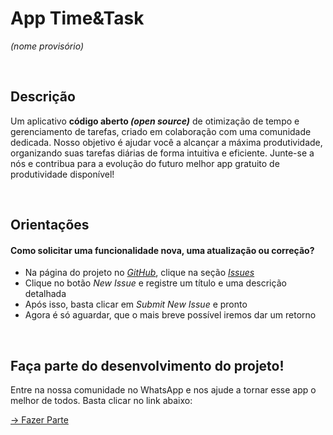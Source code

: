 # App Time&Task

_(nome provisório)_

<br>

## Descrição

Um aplicativo **código aberto _(open source)_** de otimização de tempo e gerenciamento de tarefas, criado em colaboração com uma comunidade dedicada. Nosso objetivo é ajudar você a alcançar a máxima produtividade, organizando suas tarefas diárias de forma intuitiva e eficiente. Junte-se a nós e contribua para a evolução do futuro melhor app gratuito de produtividade disponível!

<br>

## Orientações

#### Como solicitar uma funcionalidade nova, uma atualização ou correção?

-   Na página do projeto no _[GitHub](https://github.com/f3rn-luiz/time-task-app)_, clique na seção _[Issues](https://github.com/f3rn-luiz/time-task-app/issues)_
-   Clique no botão _New Issue_ e registre um título e uma descrição detalhada
-   Após isso, basta clicar em _Submit New Issue_ e pronto
-   Agora é só aguardar, que o mais breve possível iremos dar um retorno

<br>

## Faça parte do desenvolvimento do projeto!

Entre na nossa comunidade no WhatsApp e nos ajude a tornar esse app o melhor de todos. Basta clicar no link abaixo:

[-> Fazer Parte](https://chat.whatsapp.com/H5zw6qPZpzrDpOywlkim86)
